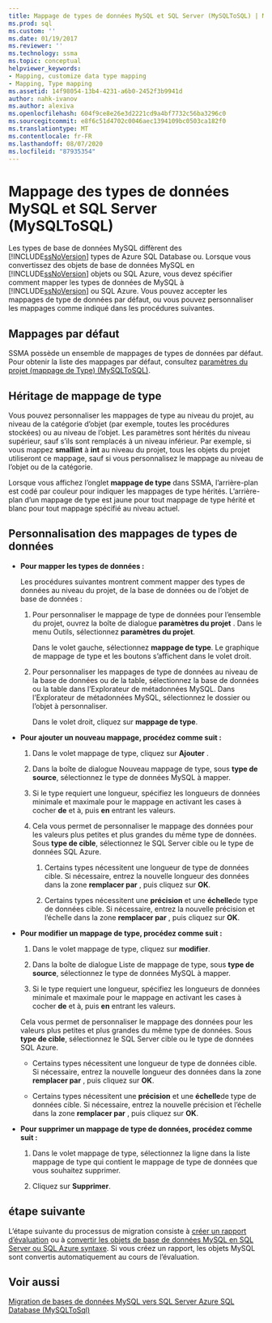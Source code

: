 ```yaml
---
title: Mappage de types de données MySQL et SQL Server (MySQLToSQL) | Microsoft Docs
ms.prod: sql
ms.custom: ''
ms.date: 01/19/2017
ms.reviewer: ''
ms.technology: ssma
ms.topic: conceptual
helpviewer_keywords:
- Mapping, customize data type mapping
- Mapping, Type mapping
ms.assetid: 14f98054-13b4-4231-a6b0-2452f3b9941d
author: nahk-ivanov
ms.author: alexiva
ms.openlocfilehash: 604f9ce8e26e3d2221cd9a4bf7732c56ba3296c0
ms.sourcegitcommit: e8f6c51d4702c0046aec1394109bc0503ca182f0
ms.translationtype: MT
ms.contentlocale: fr-FR
ms.lasthandoff: 08/07/2020
ms.locfileid: "87935354"
---
```

# <a name="mapping-mysql-and-sql-server-data-types-mysqltosql"></a>Mappage des types de données MySQL et SQL Server (MySQLToSQL)
Les types de base de données MySQL diffèrent des [!INCLUDE[ssNoVersion](../../includes/ssnoversion-md.md)] types de Azure SQL Database ou. Lorsque vous convertissez des objets de base de données MySQL en [!INCLUDE[ssNoVersion](../../includes/ssnoversion-md.md)] objets ou SQL Azure, vous devez spécifier comment mapper les types de données de MySQL à [!INCLUDE[ssNoVersion](../../includes/ssnoversion-md.md)] ou SQL Azure. Vous pouvez accepter les mappages de type de données par défaut, ou vous pouvez personnaliser les mappages comme indiqué dans les procédures suivantes.  
  
## <a name="default-mappings"></a>Mappages par défaut  
SSMA possède un ensemble de mappages de types de données par défaut. Pour obtenir la liste des mappages par défaut, consultez [paramètres du projet &#40;mappage de Type&#41; &#40;MySQLToSQL&#41;](../../ssma/mysql/project-settings-type-mapping-mysqltosql.md).  
  
## <a name="type-mapping-inheritance"></a>Héritage de mappage de type  
Vous pouvez personnaliser les mappages de type au niveau du projet, au niveau de la catégorie d’objet (par exemple, toutes les procédures stockées) ou au niveau de l’objet. Les paramètres sont hérités du niveau supérieur, sauf s’ils sont remplacés à un niveau inférieur. Par exemple, si vous mappez **smallint** à **int** au niveau du projet, tous les objets du projet utiliseront ce mappage, sauf si vous personnalisez le mappage au niveau de l’objet ou de la catégorie.  
  
Lorsque vous affichez l’onglet **mappage de type** dans SSMA, l’arrière-plan est codé par couleur pour indiquer les mappages de type hérités. L’arrière-plan d’un mappage de type est jaune pour tout mappage de type hérité et blanc pour tout mappage spécifié au niveau actuel.  
  
## <a name="customizing-data-type-mappings"></a>Personnalisation des mappages de types de données  
  
-   **Pour mapper les types de données :**  
  
    Les procédures suivantes montrent comment mapper des types de données au niveau du projet, de la base de données ou de l’objet de base de données :  
  
    1.  Pour personnaliser le mappage de type de données pour l’ensemble du projet, ouvrez la boîte de dialogue **paramètres du projet** . Dans le menu Outils, sélectionnez **paramètres du projet**.  
  
        Dans le volet gauche, sélectionnez **mappage de type**. Le graphique de mappage de type et les boutons s’affichent dans le volet droit.  
  
    2.  Pour personnaliser les mappages de type de données au niveau de la base de données ou de la table, sélectionnez la base de données ou la table dans l’Explorateur de métadonnées MySQL. Dans l’Explorateur de métadonnées MySQL, sélectionnez le dossier ou l’objet à personnaliser.  
  
        Dans le volet droit, cliquez sur **mappage de type**.  
  
-   **Pour ajouter un nouveau mappage, procédez comme suit :**  
  
    1.  Dans le volet mappage de type, cliquez sur **Ajouter** .  
  
    2.  Dans la boîte de dialogue Nouveau mappage de type, sous **type de source**, sélectionnez le type de données MySQL à mapper.  
  
    3.  Si le type requiert une longueur, spécifiez les longueurs de données minimale et maximale pour le mappage en activant les cases à cocher **de** et à, puis **en** entrant les valeurs.  
  
    4.  Cela vous permet de personnaliser le mappage des données pour les valeurs plus petites et plus grandes du même type de données. Sous **type de cible**, sélectionnez le SQL Server cible ou le type de données SQL Azure.  
  
        1.  Certains types nécessitent une longueur de type de données cible. Si nécessaire, entrez la nouvelle longueur des données dans la zone **remplacer par** , puis cliquez sur **OK**.  
  
        2.  Certains types nécessitent une **précision** et une **échelle**de type de données cible. Si nécessaire, entrez la nouvelle précision et l’échelle dans la zone **remplacer par** , puis cliquez sur **OK**.  
  
-   **Pour modifier un mappage de type, procédez comme suit :**  
  
    1.  Dans le volet mappage de type, cliquez sur **modifier**.  
  
    2.  Dans la boîte de dialogue Liste de mappage de type, sous **type de source**, sélectionnez le type de données MySQL à mapper.  
  
    3.  Si le type requiert une longueur, spécifiez les longueurs de données minimale et maximale pour le mappage en activant les cases à cocher **de** et à, puis **en** entrant les valeurs.  
  
    Cela vous permet de personnaliser le mappage des données pour les valeurs plus petites et plus grandes du même type de données. Sous **type de cible**, sélectionnez le SQL Server cible ou le type de données SQL Azure.  
  
    -  Certains types nécessitent une longueur de type de données cible. Si nécessaire, entrez la nouvelle longueur des données dans la zone **remplacer par** , puis cliquez sur **OK**.  
  
    -  Certains types nécessitent une **précision** et une **échelle**de type de données cible. Si nécessaire, entrez la nouvelle précision et l’échelle dans la zone **remplacer par** , puis cliquez sur **OK**.  
  
-   **Pour supprimer un mappage de type de données, procédez comme suit :**  
  
    1.  Dans le volet mappage de type, sélectionnez la ligne dans la liste mappage de type qui contient le mappage de type de données que vous souhaitez supprimer.  
  
    2.  Cliquez sur **Supprimer**.  
  
## <a name="next-step"></a>étape suivante  
L’étape suivante du processus de migration consiste à [créer un rapport d’évaluation](assessing-mysql-databases-for-conversion-mysqltosql.md) ou à [convertir les objets de base de données MySQL en SQL Server ou SQL Azure syntaxe](converting-mysql-databases-mysqltosql.md). Si vous créez un rapport, les objets MySQL sont convertis automatiquement au cours de l’évaluation.  
  
## <a name="see-also"></a>Voir aussi  
[Migration de bases de données MySQL vers SQL Server Azure SQL Database &#40;MySQLToSql&#41;](../../ssma/mysql/migrating-mysql-databases-to-sql-server-azure-sql-db-mysqltosql.md)  
  
